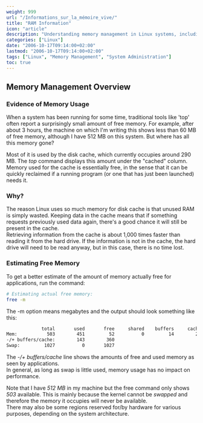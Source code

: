 ```yaml
---
weight: 999
url: "/Informations_sur_la_mémoire_vive/"
title: "RAM Information"
icon: "article"
description: "Understanding memory management in Linux systems, including disk cache usage and how to correctly evaluate free memory."
categories: ["Linux"]
date: "2006-10-17T09:14:00+02:00"
lastmod: "2006-10-17T09:14:00+02:00"
tags: ["Linux", "Memory Management", "System Administration"]
toc: true
---
```


## Memory Management Overview

### Evidence of Memory Usage

When a system has been running for some time, traditional tools like 'top' often report a surprisingly small amount of free memory. For example, after about 3 hours, the machine on which I'm writing this shows less than 60 MB of free memory, although I have 512 MB on this system. But where has all this memory gone?

Most of it is used by the disk cache, which currently occupies around 290 MB. The *top* command displays this amount under the "cached" column. Memory used for the cache is essentially free, in the sense that it can be quickly reclaimed if a running program (or one that has just been launched) needs it.

### Why?

The reason Linux uses so much memory for disk cache is that unused RAM is simply wasted. Keeping data in the cache means that if something requests previously used data again, there's a good chance it will still be present in the cache.  
Retrieving information from the cache is about 1,000 times faster than reading it from the hard drive.
If the information is not in the cache, the hard drive will need to be read anyway, but in this case, there is no time lost.

### Estimating Free Memory

To get a better estimate of the amount of memory actually free for applications, run the command:

```bash
# Estimating actual free memory:
free -m
```

The -m option means megabytes and the output should look something like this:

```bash
             total       used       free     shared    buffers     cached
Mem:           503        451         52          0         14        293
-/+ buffers/cache:        143        360
Swap:         1027          0       1027
```

The *-/+ buffers/cache* line shows the amounts of free and used memory as seen by applications.  
In general, as long as swap is little used, memory usage has no impact on performance.

Note that I have *512 MB* in my machine but the free command only shows *503* available. This is mainly because the kernel cannot be *swapped* and therefore the memory it occupies will never be available.  
There may also be some regions reserved for/by hardware for various purposes, depending on the system architecture.
